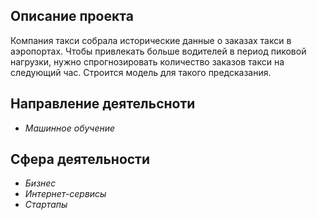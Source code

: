 ## Описание проекта

Компания такси собрала исторические данные о заказах такси в аэропортах. Чтобы привлекать больше водителей в период пиковой нагрузки, нужно спрогнозировать количество заказов такси на следующий час. Строится модель для такого предсказания.

## Направление деятельсноти

- *Машинное обучение*

## Сфера деятельности

- *Бизнес*
- *Интернет-сервисы*
- *Стартапы*
